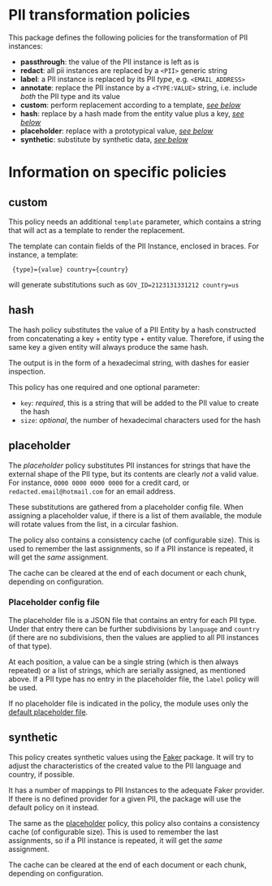 # PII transformation policies

This package defines the following policies for the transformation of PII
instances:
 * **passthrough**: the value of the PII instance is left as is
 * **redact**: all pii instances are replaced by a `<PII>` generic string
 * **label**: a PII instance is replaced by its PII _type_, e.g. `<EMAIL_ADDRESS>`
 * **annotate**: replace the PII instance by a `<TYPE:VALUE>` string, i.e.
   include _both_ the PII type and its value
 * **custom**: perform replacement according to a template, [_see below_](#custom)
 * **hash**: replace by a hash made from the entity value plus a key, [_see below_](#hash)
 * **placeholder**: replace with a prototypical value, [_see below_](#placeholder)
 * **synthetic**: substitute by synthetic data, [_see below_](#synthetic)


# Information on specific policies

## custom

This policy needs an additional `template` parameter, which contains a string
that will act as a template to render the replacement.

The template can contain fields of the PII Instance, enclosed in braces. For
instance, a template:

     {type}={value} country={country}

will generate substitutions such as `GOV_ID=2123131331212 country=us`


## hash

The hash policy substitutes the value of a PII Entity by a hash constructed
from concatenating a key + entity type + entity value. Therefore, if using the
same key a given entity will always produce the same hash.

The output is in the form of a hexadecimal string, with dashes for easier
inspection.

This policy has one required and one optional parameter:
 * `key`: _required_, this is a string that will be added to the PII value to
   create the hash
 * `size`: _optional_, the number of hexadecimal characters used for the hash
 
 
## placeholder

The _placeholder_ policy substitutes PII instances for strings that have the
external shape of the PII type, but its contents are clearly _not_ a valid
value. For instance, `0000 0000 0000 0000` for a credit card, or
`redacted.email@hotmail.com` for an email address.

These substitutions are gathered from a placeholder config file. When
assigning a placeholder value, if there is a list of them available, the
module will rotate values from the list, in a circular fashion.

The policy also contains a consistency cache (of configurable size). This is
used to remember the last assignments, so if a PII instance is repeated, it will
get the _same_ assignment.

The cache can be cleared at the end of each document or each chunk, depending
on configuration.


### Placeholder config file

The placeholder file is a JSON file that contains an entry for each PII type.
Under that entry there can be further subdivisions by `language` and 
`country` (if there are no subdivisions, then the values are applied to all 
PII instances of that type).

At each position, a value can be a single string (which is then always
repeated) or a list of strings, which are serially assigned, as mentioned
above. If a PII type has no entry in the placeholder file, the `label` policy
will be used.

If no placeholder file is indicated in the policy, the module uses only the
[default placeholder file].


## synthetic

This policy creates synthetic values using the [Faker] package. It will try to
adjust the characteristics of the created value to the PII language and
country, if possible.

It has a number of mappings to PII Instances to the adequate Faker
provider. If there is no defined provider for a given PII, the package will
use the default policy on it instead.

The same as the [placeholder](#placeholder) policy, this policy also contains a
consistency cache (of configurable size). This is used to remember the last
assignments, so if a PII instance is repeated, it will get the _same_ assignment.

The cache can be cleared at the end of each document or each chunk, depending
on configuration.


[default placeholder file]: ../src/pii_transform/resources/placeholder.json
[Faker]: https://faker.readthedocs.io/en/stable/index.html
